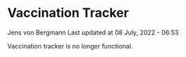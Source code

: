 Vaccination Tracker
================
Jens von Bergmann
Last updated at 08 July, 2022 - 06:53

Vaccination tracker is no longer functional.
